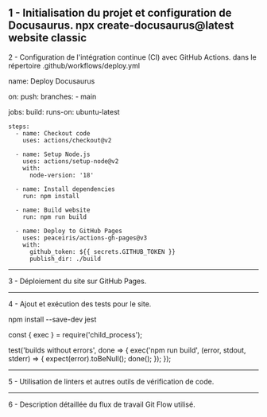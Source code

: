 1 - Initialisation du projet et configuration de Docusaurus.
npx create-docusaurus@latest website classic
----------------------------------------------------------------------------------
2 - Configuration de l'intégration continue (CI) avec GitHub Actions.
dans le répertoire .github/workflows/deploy.yml

name: Deploy Docusaurus

on:
  push:
    branches:
      - main

jobs:
  build:
    runs-on: ubuntu-latest

    steps:
      - name: Checkout code
        uses: actions/checkout@v2

      - name: Setup Node.js
        uses: actions/setup-node@v2
        with:
          node-version: '18'

      - name: Install dependencies
        run: npm install

      - name: Build website
        run: npm run build

      - name: Deploy to GitHub Pages
        uses: peaceiris/actions-gh-pages@v3
        with:
          github_token: ${{ secrets.GITHUB_TOKEN }}
          publish_dir: ./build


----------------------------------------------------------------------------------
3 - Déploiement du site sur GitHub Pages.





----------------------------------------------------------------------------------

4 - Ajout et exécution des tests pour le site.

npm install --save-dev jest

const { exec } = require('child_process');

test('builds without errors', done => {
  exec('npm run build', (error, stdout, stderr) => {
    expect(error).toBeNull();
    done();
  });
});






----------------------------------------------------------------------------------
5 - Utilisation de linters et autres outils de vérification de code.




----------------------------------------------------------------------------------
6 - Description détaillée du flux de travail Git Flow utilisé.